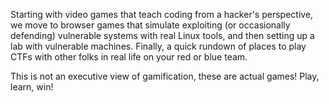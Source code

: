 Starting with video games that teach coding from a hacker's perspective, we move to browser games that simulate exploiting (or occasionally defending) vulnerable systems with real Linux tools, and then setting up a lab with vulnerable machines. Finally, a quick rundown of places to play CTFs with other folks in real life on your red or blue team.

This is not an executive view of gamification, these are actual games! Play, learn, win!

